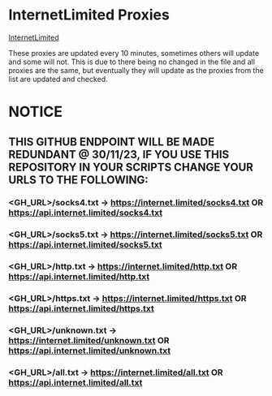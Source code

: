 ﻿# InternetLimited Proxies

[InternetLimited](https://internet.limited/)

These proxies are updated every 10 minutes, sometimes others will update and some will not. This is due to there being no changed in the file and all proxies are the same, but eventually they will update as the proxies from the list are updated and checked.

# NOTICE

## THIS GITHUB ENDPOINT WILL BE MADE REDUNDANT @ 30/11/23, IF YOU USE THIS REPOSITORY IN YOUR SCRIPTS CHANGE YOUR URLS TO THE FOLLOWING:

### <GH_URL>/socks4.txt -> https://internet.limited/socks4.txt OR https://api.internet.limited/socks4.txt
### <GH_URL>/socks5.txt -> https://internet.limited/socks5.txt OR https://api.internet.limited/socks5.txt
### <GH_URL>/http.txt -> https://internet.limited/http.txt OR https://api.internet.limited/http.txt
### <GH_URL>/https.txt -> https://internet.limited/https.txt OR https://api.internet.limited/https.txt
### <GH_URL>/unknown.txt -> https://internet.limited/unknown.txt OR https://api.internet.limited/unknown.txt
### <GH_URL>/all.txt -> https://internet.limited/all.txt OR https://api.internet.limited/all.txt
